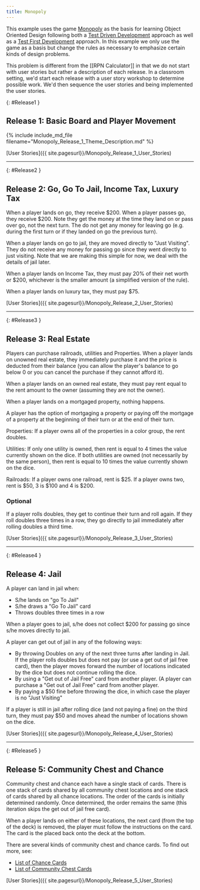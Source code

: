 ```yaml
---
title: Monopoly
---
```

This example uses the game [Monopoly](http://www.hasbro.com/monopoly/) as the basis for learning Object Oriented Design following both a [Test Driven Development](Test_Driven_Development) approach as well as a [Test First Development](Test_First_Development)  approach. In this example we only use the game as a basis but change the rules as necessary to emphasize certain kinds of design problems.

This problem is different from the [[RPN Calculator]] in that we do not start with user stories but rather a description of each release. In a classroom setting, we'd start each release with a user story workshop to determine possible work. We'd then sequence the user stories and being implemented the user stories.

{: #Release1 }
## Release 1: Basic Board and Player Movement
{% include include_md_file filename="Monopoly_Release_1_Theme_Description.md" %}

[User Stories]({{ site.pagesurl}}/Monopoly_Release_1_User_Stories)

----

{: #Release2 }
## Release 2: Go, Go To Jail, Income Tax, Luxury Tax
When a player lands on go, they receive $200. When a player passes go, they receive $200. Note they get the money at the time they land on or pass over go, not the next turn. The do not get any money for leaving go (e.g. during the first turn or if they landed on go the previous turn).

When a player lands on go to jail, they are moved directly to "Just Visiting". They do not receive any money for passing go since they went directly to just visiting. Note that we are making this simple for now, we deal with the details of jail later.

When a player lands on Income Tax, they must pay 20% of their net worth or $200, whichever is the smaller amount (a simplified version of the rule).

When a player lands on luxury tax, they must pay $75.

[User Stories]({{ site.pagesurl}}/Monopoly_Release_2_User_Stories)

----

{: #Release3 }
## Release 3: Real Estate
Players can purchase railroads, utilities and Properties. When a player lands on unowned real estate, they immediately purchase it and the price is deducted from their balance (you can allow the player's balance to go below 0 or you can cancel the purchase if they cannot afford it).

When a player lands on an owned real estate, they must pay rent equal to the rent amount to the owner (assuming they are not the owner). 

When a player lands on a mortgaged property, nothing happens.

A player has the option of mortgaging a property or paying off the mortgage of a property at the beginning of their turn or at the end of their turn.

Properties: If a player owns all of the properties in a color group, the rent doubles. 

Utilities: If only one utility is owned, then rent is equal to 4 times the value currently shown on the dice. If both utilities are owned (not necessarily by the same person), then rent is equal to 10 times the value currently shown on the dice.

Railroads: If a player owns one railroad, rent is $25. If a player owns two, rent is $50, 3 is $100 and 4 is $200.

### Optional
If a player rolls doubles, they get to continue their turn and roll again. If they roll doubles three times in a row, they go directly to jail immediately after rolling doubles a third time.

[User Stories]({{ site.pagesurl}}/Monopoly_Release_3_User_Stories)

----

{: #Release4 }
## Release 4: Jail
A player can land in jail when:
* S/he lands on "go To Jail"
* S/he draws a "Go To Jail" card
* Throws doubles three times in a row

When a player goes to jail, s/he does not collect $200 for passing go since s/he moves directly to jail.

A player can get out of jail in any of the following ways:
* By throwing Doubles on any of the next three turns after landing in Jail. If the player rolls doubles but does not pay (or use a get out of jail free card), then the player moves forward the number of locations indicated by the dice but does not continue rolling the dice.
* By using a "Get out of Jail Free" card from another player. (A player can purchase a "Get out of Jail Free" card from another player.
* By paying a $50 fine before throwing the dice, in which case the player is no "Just Visiting"

If a player is still in jail after rolling dice (and not paying a fine) on the third turn, they must pay $50 and moves ahead the number of locations shown on the dice.

[User Stories]({{ site.pagesurl}}/Monopoly_Release_4_User_Stories)

----

{: #Release5 }
## Release 5: Community Chest and Chance
Community chest and chance each have a single stack of cards. There is one stack of cards shared by all community chest locations and one stack of cards shared by all chance locations. The order of the cards is initially determined randomly. Once determined, the order remains the same (this iteration skips the get out of jail free card).

When a player lands on either of these locations, the next card (from the top of the deck) is removed, the player must follow the instructions on the card. The card is the placed back onto the deck at the bottom.

There are several kinds of community chest and chance cards. To find out more, see:
* [List of Chance Cards](http://en.wikipedia.org/wiki/Chance_cards)
* [List of Community Chest Cards](http://en.wikipedia.org/wiki/Community_Chest_cards)

[User Stories]({{ site.pagesurl}}/Monopoly_Release_5_User_Stories)
